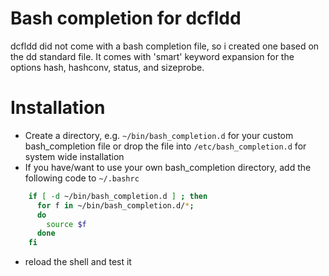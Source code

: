 <!--Last modified: 2017-04-20 21:49
  Author: Bernhard Brunner
  -->
# Bash completion for dcfldd

dcfldd did not come with a bash completion file, so i created one based on the dd
standard file. It comes with 'smart' keyword expansion for the options 
hash, hashconv, status, and sizeprobe.

# Installation

- Create a directory, e.g. `~/bin/bash_completion.d` for your custom bash_completion file or drop the file into `/etc/bash_completion.d` for system wide installation
- If you have/want to use your own bash_completion directory, add the following code to `~/.bashrc`
```bash
    if [ -d ~/bin/bash_completion.d ] ; then
      for f in ~/bin/bash_completion.d/*;
      do
        source $f
      done
    fi
```
- reload the shell and test it


